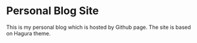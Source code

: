 # Personal Blog Site
This is my personal blog which is hosted by Github page. The site is based on Hagura theme.
